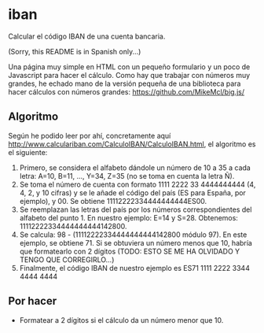 # iban
Calcular el código IBAN de una cuenta bancaria.

(Sorry, this README is in Spanish only...)

Una página muy simple en HTML con un pequeño formulario y un poco de Javascript para hacer el cálculo.
Como hay que trabajar con números muy grandes, he echado mano de la versión pequeña de una biblioteca para hacer cálculos con números grandes: https://github.com/MikeMcl/big.js/

## Algoritmo
Según he podido leer por ahí, concretamente aquí http://www.calculariban.com/CalculoIBAN/CalculoIBAN.html, el algoritmo es el siguiente:

  1. Primero, se considera el alfabeto dándole un número de 10 a 35 a cada letra: A=10, B=11, ..., Y=34, Z=35 (no se toma en cuenta la letra Ñ).
  2. Se toma el número de cuenta con formato 1111 2222 33 4444444444 (4, 4, 2, y 10 cifras) y se le añade el código del país (ES para España, por ejemplo), y 00. Se obtiene 11112222334444444444ES00.
  3. Se reemplazan las letras del país por los números correspondientes del alfabeto del punto 1. En nuestro ejemplo: E=14 y S=28. Obtenemos: 11112222334444444444142800.
  4. Se calcula: 98 - (11112222334444444444142800 módulo 97). En este ejemplo, se obtiene 71. Si se obtuviera un número menos que 10, habría que formatearlo con 2 dígitos (TODO: ESTO SE ME HA OLVIDADO Y TENGO QUE CORREGIRLO...)
  5. Finalmente, el código IBAN de nuestro ejemplo es ES71 1111 2222 3344 4444 4444

## Por hacer
 - Formatear a 2 dígitos si el cálculo da un número menor que 10.
